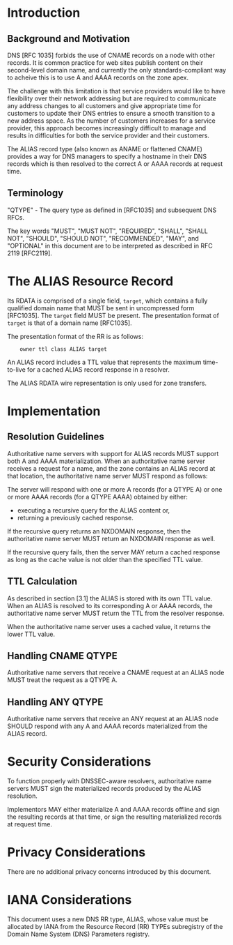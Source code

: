 # Introduction

## Background and Motivation

DNS [RFC 1035] forbids the use of CNAME records on a node with
other records. It is common practice for web sites publish
content on their second-level domain name, and currently the
only standards-compliant way to acheive this is to use A and
AAAA records on the zone apex.

The challenge with this limitation is that service providers
would like to have flexibility over their network addressing
but are required to communicate any address changes to all
customers and give appropriate time for customers to update their
DNS entries to ensure a smooth transition to a new address space.
As the number of customers increases for a service provider,
this approach becomes increasingly difficult to manage and
results in difficulties for both the service provider and their
customers.

The ALIAS record type (also known as ANAME or flattened CNAME)
provides a way for DNS managers to specify a hostname in their
DNS records which is then resolved to the correct A or AAAA
records at request time.

## Terminology

"QTYPE" - The query type as defined in [RFC1035] and subsequent
DNS RFCs.

The key words "MUST", "MUST NOT", "REQUIRED", "SHALL", "SHALL NOT",
"SHOULD", "SHOULD NOT", "RECOMMENDED", "MAY", and "OPTIONAL" in this
document are to be interpreted as described in RFC 2119 [RFC2119].

# The ALIAS Resource Record

Its RDATA is comprised of a single field, `target`, which contains a
fully qualified domain name that MUST be sent in uncompressed form
[RFC1035].  The `target` field MUST be present.  The presentation 
format of `target` is that of a domain name [RFC1035].

The presentation format of the RR is as follows:

```
    owner ttl class ALIAS target
```

An ALIAS record includes a TTL value that represents the maximum
time-to-live for a cached ALIAS record response in a resolver.

The ALIAS RDATA wire representation is only used for zone transfers.

# Implementation

## Resolution Guidelines

Authoritative name servers with support for ALIAS records MUST
support both A and AAAA materialization. When an authoritative name
server receives a request for a name, and the zone contains an
ALIAS record at that location, the authoritative name server MUST
respond as follows:

The server will respond with one or more A records (for a QTYPE A)
or one or more AAAA records (for a QTYPE AAAA) obtained by either:
* executing a recursive query for the ALIAS content or,
* returning a previously cached response.

If the recursive query returns an NXDOMAIN response, then the
authoritative name server MUST return an NXDOMAIN response as well.

If the recursive query fails, then the server MAY return a cached
response as long as the cache value is not older than the specified
TTL value.

## TTL Calculation

As described in section [3.1] the ALIAS is stored with its own TTL
value. When an ALIAS is resolved to its corresponding A or AAAA
records, the authoritative name server MUST return the TTL from
the resolver response.

When the authoritative name server uses a cached value, it returns
the lower TTL value.

## Handling CNAME QTYPE

Authoritative name servers that receive a CNAME request at an ALIAS
node MUST treat the request as a QTYPE A.

## Handling ANY QTYPE

Authoritative name servers that receive an ANY request at an ALIAS
node SHOULD respond with any A and AAAA records materialized from
the ALIAS record.

# Security Considerations

To function properly with DNSSEC-aware resolvers, authoritative
name servers MUST sign the materialized records produced by the
ALIAS resolution.

Implementors MAY either materialize A and AAAA records offline and
sign the resulting records at that time, or sign the resulting
materialized records at request time.

# Privacy Considerations

There are no additional privacy concerns introduced by this
document.

# IANA Considerations

This document uses a new DNS RR type, ALIAS, whose value must be
allocated by IANA from the Resource Record (RR) TYPEs subregistry of
the Domain Name System (DNS) Parameters registry.
